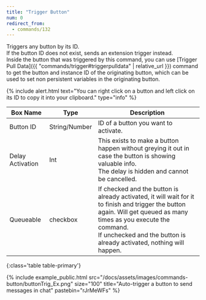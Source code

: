```yaml
---
title: "Trigger Button"
num: 0
redirect_from:
  - commands/132
---
```


Triggers any button by its ID.\
If the button ID does not exist, sends an extension trigger instead.\
Inside the button that was triggered by this command, you can use [Trigger Pull Data]({{ "commands/trigger#triggerpulldata" | relative_url }}) command to get the button and instance ID of the originating button, which can be used to set non persistent variables in the originating button.

{% include alert.html text="You can right click on a button and left click on its ID to copy it into your clipboard." type="info" %} 

| Box Name | Type | Description | 
|-------|--------|--------
|Button ID|	String/Number	|ID of a button you want to activate.
|Delay Activation|	Int|	This exists to make a button happen without greying it out in case the button is showing valuable info.<br/> The delay is hidden and cannot be cancelled.
|Queueable|	checkbox	| If checked and the button is already activated, it will wait for it to finish and trigger the button again. Will get queued as many times as you execute the command. <br/> If unchecked and the button is already activated, nothing will happen.
{:class='table table-primary'}

{% include example_public.html src="/docs/assets/images/commands-button/buttonTrig_Ex.png" size="100" title="Auto-trigger a button to send messages in chat" pastebin="rJrMeWFs" %}





